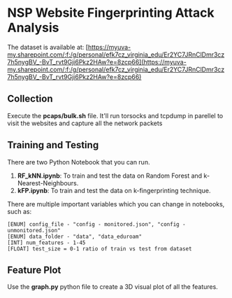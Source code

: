 # NSP Website Fingerprinting Attack Analysis

The dataset is available at: [https://myuva-my.sharepoint.com/:f:/g/personal/efk7cz_virginia_edu/Er2YC7JRnClDmr3cz7h5nygBV_-BvT_rvt9Gji6Pkz2HAw?e=8zcp66](https://myuva-my.sharepoint.com/:f:/g/personal/efk7cz_virginia_edu/Er2YC7JRnClDmr3cz7h5nygBV_-BvT_rvt9Gji6Pkz2HAw?e=8zcp66)

## Collection
Execute the **pcaps/bulk.sh** file. It'll run torsocks and tcpdump in parellel to visit the websites and capture all the network packets

## Training and Testing
There are two Python Notebook that you can run.
1. **RF_kNN.ipynb**: To train and test the data on Random Forest and k-Nearest-Neighbours.
2. **kFP.ipynb**: To train and test the data on k-fingerprinting technique.

There are multiple important variables which you can change in notebooks, such as:
```
[ENUM] config_file - "config - monitored.json", "config - unmonitored.json"
[ENUM] data_folder - "data", "data_eduroam"
[INT] num_features - 1-45
[FLOAT] test_size = 0-1 ratio of train vs test from dataset
```

## Feature Plot
Use the **graph.py** python file to create a 3D visual plot of all the features.
